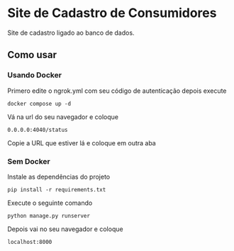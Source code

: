 # Site de Cadastro de Consumidores
Site de cadastro ligado ao banco de dados.


## Como usar
### Usando Docker

Primero edite o ngrok.yml com seu código de autenticação depois execute
```
docker compose up -d
```
Vá na url do seu navegador e coloque
```
0.0.0.0:4040/status
```
Copie a URL que estiver lá e coloque em outra aba

### Sem Docker
Instale as dependências do projeto
```
pip install -r requirements.txt
```
Execute o seguinte comando
```
python manage.py runserver
```
Depois vai no seu navegador e coloque
```
localhost:8000
```
